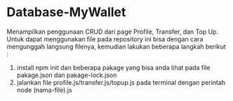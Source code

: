 # Database-MyWallet

Menampilkan penggunaan CRUD dari page Profile, Transfer, dan Top Up. Untuk dapat menggunakan file pada repository ini bisa dengan cara mengunggah langsung filenya, kemudian lakukan beberapa langkah berikut :
1. install npm init dan beberapa pakage yang bisa anda lihat pada file pakage.json dan pakage-lock.json
2. jalankan file profile.js/transfer.js/topup.js pada terminal dengan perintah node (nama-file).js
